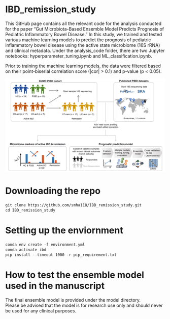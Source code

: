 
# IBD_remission_study
This GitHub page contains all the relevant code for the analysis conducted for the paper “Gut Microbiota-Based Ensemble Model Predicts Prognosis of Pediatric Inflammatory Bowel Disease.”
In this study, we trained and tested various machine learning models to predict the prognosis of pediatric inflammatory bowel disease using the active state microbiome (16S rRNA) and clinical metadata.
Under the analysis_code folder, there are two Jupyter notebooks: hyperparameter_tuning.ipynb and ML_classification.ipynb.

Prior to training the machine learning models, the data were filtered based on their point-biserial correlation score (|cor| > 0.1) and p-value (p < 0.05).


![Overall Schematic](https://github.com/smha118/IBD_remission_study/blob/main/figures/IBD_ML_Figures.png?raw=true)


# Downloading the repo
```
git clone https://github.com/smha118/IBD_remission_study.git
cd IBD_remission_study
```

# Setting up the enviornment

```
conda env create -f environment.yml
conda activate ibd
pip install --timeout 1000 -r pip_requirement.txt
```

# How to test the ensemble model used in the manuscript
The final ensemble model is provided under the model directory.<br> Please be advised that the model is for research use only and should never be used for any clinical purposes.